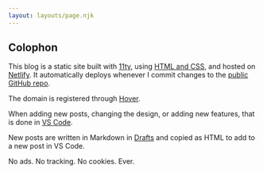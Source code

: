 ```yaml
---
layout: layouts/page.njk
---
```


## Colophon

This blog is a static site built with [11ty](https://www.11ty.dev/), using [HTML and CSS](https://htmlforpeople.com/), and hosted on [Netlify](https://www.netlify.com/). It automatically deploys whenever I commit changes to the [public GitHub repo](https://github.com/ldstep/lstep-11ty).

The domain is registered through [Hover](https://hover.com/).

When adding new posts, changing the design, or adding new features, that is done in [VS Code](https://code.visualstudio.com/).

New posts are written in Markdown in [Drafts](https://getdrafts.com/) and copied as HTML to add to a new post in VS Code.

No ads. No tracking. No cookies. Ever.
